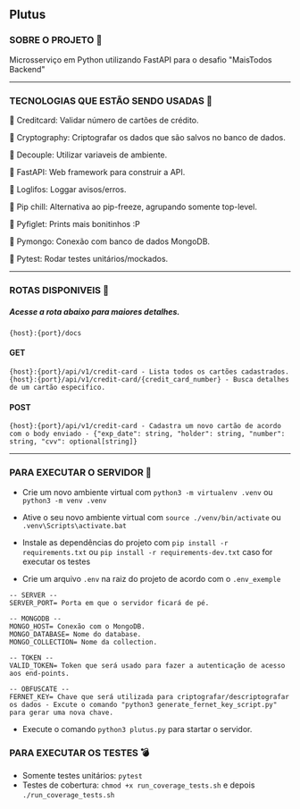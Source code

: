 ## Plutus

### SOBRE O PROJETO :file_folder:
Microsserviço em Python utilizando FastAPI para o desafio "MaisTodos Backend"

<hr>

### TECNOLOGIAS QUE ESTÃO SENDO USADAS :space_invader:

:small_blue_diamond: Creditcard: Validar número de cartões de crédito.

:small_blue_diamond: Cryptography: Criptografar os dados que são salvos no banco de dados.

:small_blue_diamond: Decouple: Utilizar variaveis de ambiente.

:small_blue_diamond: FastAPI: Web framework para construir a API.

:small_blue_diamond: Loglifos: Loggar avisos/erros.

:small_blue_diamond: Pip chill: Alternativa ao pip-freeze, agrupando somente top-level.

:small_blue_diamond: Pyfiglet: Prints mais bonitinhos :P

:small_blue_diamond: Pymongo: Conexão com banco de dados MongoDB.

:small_blue_diamond: Pytest: Rodar testes unitários/mockados.

<hr>

### ROTAS DISPONIVEIS :telescope:

##### Acesse a rota abaixo para maiores detalhes.

```
{host}:{port}/docs
```

#### GET

```
{host}:{port}/api/v1/credit-card - Lista todos os cartões cadastrados.
{host}:{port}/api/v1/credit-card/{credit_card_number} - Busca detalhes de um cartão especifico. 
```

#### POST

```
{host}:{port}/api/v1/credit-card - Cadastra um novo cartão de acordo com o body enviado - {"exp_date": string, "holder": string, "number": string, "cvv": optional[string]}
```

<hr>

### PARA EXECUTAR O SERVIDOR :calling:
- Crie um novo ambiente virtual com ```python3 -m virtualenv .venv``` ou ```python3 -m venv .venv```
- Ative o seu novo ambiente virtual com ```source ./venv/bin/activate``` ou ```.venv\Scripts\activate.bat```
- Instale as dependências do projeto com ```pip install -r requirements.txt``` ou ```pip install -r requirements-dev.txt``` caso for executar os testes

- Crie um arquivo ```.env``` na raiz do projeto de acordo com o ```.env_exemple```
```
-- SERVER --
SERVER_PORT= Porta em que o servidor ficará de pé.

-- MONGODB --
MONGO_HOST= Conexão com o MongoDB.
MONGO_DATABASE= Nome do database.
MONGO_COLLECTION= Nome da collection.

-- TOKEN --
VALID_TOKEN= Token que será usado para fazer a autenticação de acesso aos end-points.

-- OBFUSCATE --
FERNET_KEY= Chave que será utilizada para criptografar/descriptografar os dados - Excute o comando "python3 generate_fernet_key_script.py" para gerar uma nova chave.
```

- Execute o comando ```python3 plutus.py``` para startar o servidor.

### PARA EXECUTAR OS TESTES :bomb:
- Somente testes unitários: ```pytest```
- Testes de cobertura: ```chmod +x run_coverage_tests.sh``` e depois ```./run_coverage_tests.sh```
